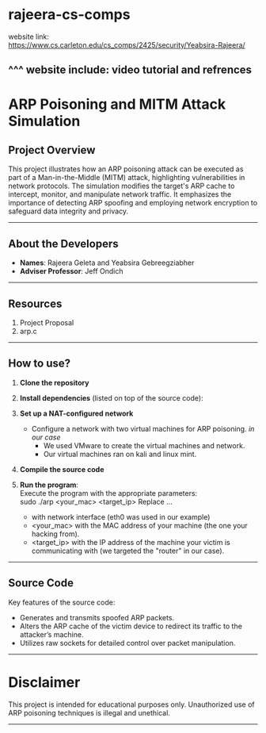 # rajeera-cs-comps

website link: https://www.cs.carleton.edu/cs_comps/2425/security/Yeabsira-Rajeera/

^^^ website include: video tutorial and refrences
---

# ARP Poisoning and MITM Attack Simulation

## Project Overview

This project illustrates how an ARP poisoning attack can be executed as part of a Man-in-the-Middle (MITM) attack, highlighting vulnerabilities in network protocols. The simulation modifies the target's ARP cache to intercept, monitor, and manipulate network traffic. It emphasizes the importance of detecting ARP spoofing and employing network encryption to safeguard data integrity and privacy.

---

## About the Developers

- **Names**: Rajeera Geleta and Yeabsira Gebreegziabher
- **Adviser Professor**: Jeff Ondich  

---

## Resources

1. Project Proposal
2. arp.c

---

## How to use?

1. **Clone the repository**

2. **Install dependencies** (listed on top of the source code):

3. **Set up a NAT-configured network**
   - Configure a network with two virtual machines for ARP poisoning.
     *in our case*
     - We used VMware to create the virtual machines and network.
     - Our virtual machines ran on kali and linux mint.

5. **Compile the source code**

6. **Run the program**:  
   Execute the program with the appropriate parameters:  
   sudo ./arp <interface> <your_mac> <target_ip>
   Replace ...
   - <interface> with network interface (eth0 was used in our example)
   - <your_mac> with the MAC address of your machine (the one your hacking from).
   - <target_ip> with the IP address of the machine your victim is communicating with (we targeted the "router" in our case).

---

## Source Code

Key features of the source code:
- Generates and transmits spoofed ARP packets.
- Alters the ARP cache of the victim device to redirect its traffic to the attacker’s machine.
- Utilizes raw sockets for detailed control over packet manipulation.

---

# Disclaimer

This project is intended for educational purposes only. Unauthorized use of ARP poisoning techniques is illegal and unethical.

--- 
